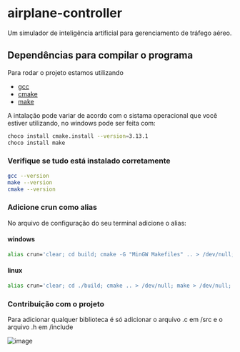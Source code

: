 # airplane-controller
Um simulador de inteligência artificial para gerenciamento de tráfego aéreo.

## Dependências para compilar o programa
Para rodar o projeto estamos utilizando
- [gcc](https://gcc.gnu.org/releases.html)
- [cmake](https://cmake.org/download/)
- [make](https://www.gnu.org/software/make/)

A intalação pode variar de acordo com o sistama operacional que você estiver utilizando, no windows pode ser feita com:
```sh
choco install cmake.install --version=3.13.1
choco install make
```

### Verifique se tudo está instalado corretamente
```sh
gcc --version
make --version
cmake --version
```

### Adicione crun como alias
No arquivo de configuração do seu terminal adicione o alias:
#### windows
~~~sh
alias crun='clear; cd build; cmake -G "MinGW Makefiles" .. > /dev/null; make > /dev/null; cd ..; ./build/AirplaneController.exe'
~~~
#### linux
~~~sh
alias crun='clear; cd ./build; cmake .. > /dev/null; make > /dev/null; cd ../; ./build/AirplaneController'
~~~

### Contribuição com o projeto
Para adicionar qualquer biblioteca é só adicionar o arquivo .c em /src e o arquivo .h em /include

![image](https://github.com/tiagoGottardo/airplane-controller/assets/50255813/bc842a14-4baa-43ca-b987-517f2d7345dc)
